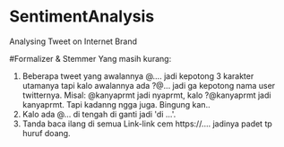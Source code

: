 # SentimentAnalysis
Analysing Tweet on Internet Brand

#Formalizer & Stemmer
Yang masih kurang:
1. Beberapa tweet yang awalannya @.... jadi kepotong 3 karakter utamanya tapi kalo awalannya ada ?@... jadi ga kepotong nama user twitternya. Misal: @kanyaprmt jadi nyaprmt, kalo ?@kanyaprmt jadi kanyaprmt. Tapi kadanng ngga juga. Bingung kan..
2. Kalo ada @... di tengah di ganti jadi 'di ...'.
3. Tanda baca ilang di semua Link-link cem https://.... jadinya padet tp huruf doang.
